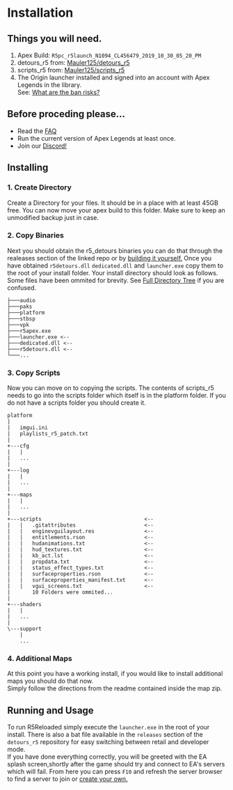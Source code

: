 # **Installation**

## Things you will need.
1. Apex Build: `R5pc_r5launch_N1094_CL456479_2019_10_30_05_20_PM`
2. detours_r5 from: [Mauler125/detours_r5](https://github.com/Mauler125/detours_r5)
3. scripts_r5 from: [Mauler125/scripts_r5](https://github.com/Mauler125/scripts_r5)
4. The Origin launcher installed and signed into an account with Apex Legends in the library.<br/> See: [What are the ban risks?](../faq/faq#what-are-the-ban-risks)

## Before proceding please...
- Read the [FAQ](../faq/faq)
- Run the current version of Apex Legends at least once. 
- Join our [Discord!](https://discord.com/invite/jqMkUdXrBr)

## Installing
### 1. Create Directory
Create a Directory for your files. It should be in a place with at least 45GB free. You can now move your apex build to this folder. Make sure to keep an unmodified backup just in case.

### 2. Copy Binaries
Next you should obtain the r5_detours binaries you can do that through the realeases section of the linked repo or by [building it yourself.](../installation/build) Once you have obtained `r5detours.dll` `dedicated.dll` and `launcher.exe` copy them to the root of your install folder. Your install directory should look as follows. Some files have been ommited for brevity. See [Full Directory Tree](../installation/tree) if you are confused.
```
├───audio
├───paks
├───platform
├───stbsp
├───vpk
├───r5apex.exe
├───launcher.exe <-- 
├───dedicated.dll <-- 
├───r5detours.dll <-- 
└───... 
```
### 3. Copy Scripts
Now you can move on to copying the scripts. The contents of scripts_r5 needs to go into the scripts folder which itself is in the platform folder. If you do not have a scripts folder you should create it. 

```
platform
|
|   imgui.ini
|   playlists_r5_patch.txt
|   
+---cfg
|   |
|   ...
|           
+---log
|   |
|   ...
|
+---maps
|   |
|   ...
|           
+---scripts                                 <--
|   |   .gitattributes                      <--
|   |   enginevguilayout.res                <--
|   |   entitlements.rson                   <--
|   |   hudanimations.txt                   <--
|   |   hud_textures.txt                    <--
|   |   kb_act.lst                          <--
|   |   propdata.txt                        <--
|   |   status_effect_types.txt             <--
|   |   surfaceproperties.rson              <--
|   |   surfaceproperties_manifest.txt      <--
|   |   vgui_screens.txt                    <--
|       10 Folders were ommited...          
|               
+---shaders
|   |
|   ...
|           
\---support
    |
    ...
```

### 4. Additional Maps

At this point you have a working install, if you would like to install additional maps you should do that now.<br/> 
Simply follow the directions from the readme contained inside the map zip.

## Running and Usage

To run R5Reloaded simply execute the `launcher.exe` in the root of your install. There is also a bat file available in the `releases` section of the `detours_r5` repository for easy switching between retail and developer mode.<br/> If you have done everything correctly, you will be greeted with the EA splash screen,shortly after the game should try and connect to EA's servers which will fail. From here you can press `F10` and refresh the server browser to find a server to join or [create your own.](../servers/hosting)
